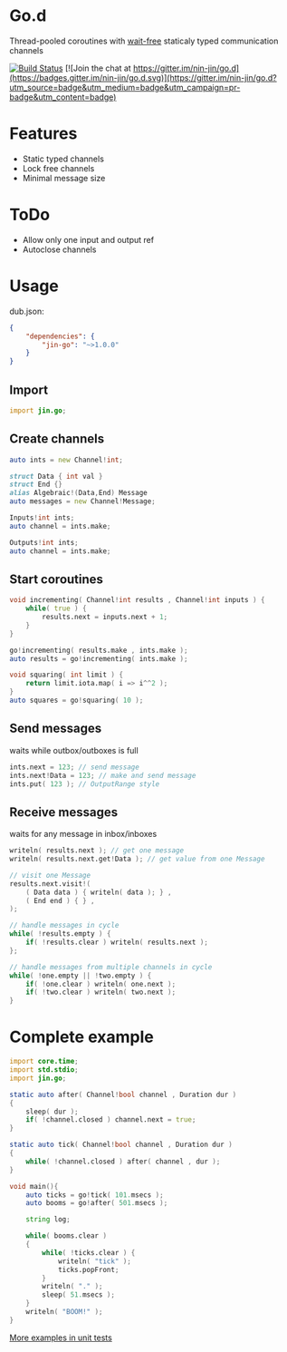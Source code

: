 # Go.d

Thread-pooled coroutines with [wait-free](https://en.wikipedia.org/wiki/Non-blocking_algorithm#Wait-freedom) staticaly typed communication channels

[![Build Status](https://travis-ci.org/nin-jin/go.d.svg?branch=master)](https://travis-ci.org/nin-jin/go.d)
[![Join the chat at https://gitter.im/nin-jin/go.d](https://badges.gitter.im/nin-jin/go.d.svg)](https://gitter.im/nin-jin/go.d?utm_source=badge&utm_medium=badge&utm_campaign=pr-badge&utm_content=badge)

# Features

* Static typed channels
* Lock free channels
* Minimal message size

# ToDo

* Allow only one input and output ref
* Autoclose channels

# Usage

dub.json:
```json
{
	"dependencies": {
		"jin-go": "~>1.0.0"
	}
}
```

## Import
```d
import jin.go;
```

## Create channels
```d
auto ints = new Channel!int;

struct Data { int val }
struct End {}
alias Algebraic!(Data,End) Message 
auto messages = new Channel!Message;

Inputs!int ints;
auto channel = ints.make;

Outputs!int ints;
auto channel = ints.make;
```

## Start coroutines
```d
void incrementing( Channel!int results , Channel!int inputs ) {
	while( true ) {
		results.next = inputs.next + 1;
	}
}

go!incrementing( results.make , ints.make );
auto results = go!incrementing( ints.make );

void squaring( int limit ) {
	return limit.iota.map( i => i^^2 );
}
auto squares = go!squaring( 10 );
```

## Send messages
waits while outbox/outboxes is full
```d
ints.next = 123; // send message
ints.next!Data = 123; // make and send message
ints.put( 123 ); // OutputRange style
```

## Receive messages
waits for any message in inbox/inboxes
```d
writeln( results.next ); // get one message
writeln( results.next.get!Data ); // get value from one Message

// visit one Message
results.next.visit!(
	( Data data ) { writeln( data ); } ,
	( End end ) { } ,
);

// handle messages in cycle
while( !results.empty ) {
	if( !results.clear ) writeln( results.next );
};

// handle messages from multiple channels in cycle
while( !one.empty || !two.empty ) {
	if( !one.clear ) writeln( one.next );
	if( !two.clear ) writeln( two.next );
}
```
 
# Complete example

```d
import core.time;
import std.stdio;
import jin.go;

static auto after( Channel!bool channel , Duration dur )
{
	sleep( dur );
	if( !channel.closed ) channel.next = true;
}

static auto tick( Channel!bool channel , Duration dur )
{
	while( !channel.closed ) after( channel , dur );
}

void main(){
	auto ticks = go!tick( 101.msecs );
	auto booms = go!after( 501.msecs );

	string log;

	while( booms.clear )
	{
		while( !ticks.clear ) {
			writeln( "tick" );
			ticks.popFront;
		}
		writeln( "." );
		sleep( 51.msecs );
	}
	writeln( "BOOM!" );
}
```

[More examples in unit tests](./source/jin/go.d)
